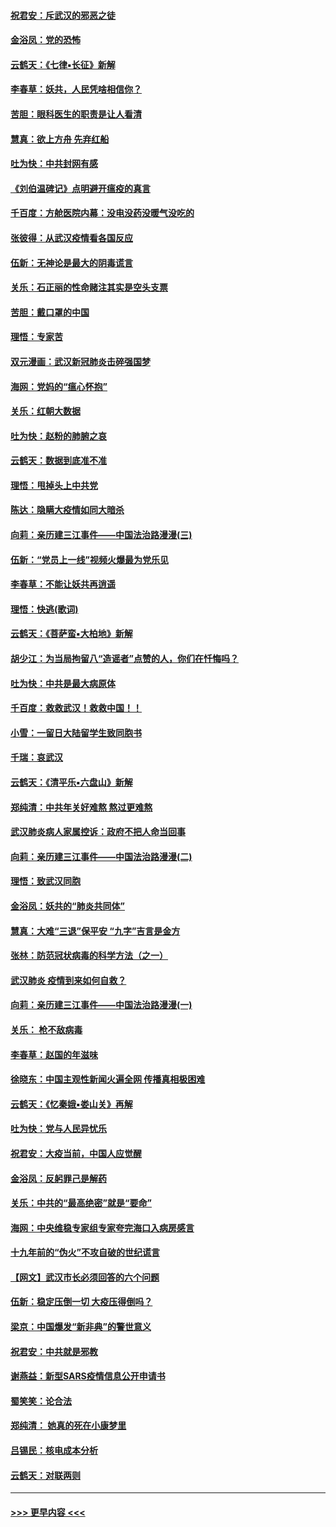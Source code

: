 #### [祝君安：斥武汉的邪恶之徒](../pages/nsc993/n11855861.md?t=02100055) 
#### [金浴凤：党的恐怖](../pages/nsc993/n11855849.md?t=02100055) 
#### [云鹤天：《七律▪长征》新解](../pages/nsc993/n11855479.md?t=02100055) 
#### [李春草：妖共，人民凭啥相信你？](../pages/nsc993/n11855196.md?t=02100055) 
#### [苦胆：眼科医生的职责是让人看清](../pages/nsc993/n11853840.md?t=02100055) 
#### [慧真：欲上方舟 先弃红船](../pages/nsc993/n11853483.md?t=02100055) 
#### [吐为快：中共封网有感](../pages/nsc993/n11852575.md?t=02100055) 
#### [《刘伯温碑记》点明避开瘟疫的真言](../pages/nsc993/n11852128.md?t=02100055) 
#### [千百度：方舱医院内幕：没电没药没暖气没吃的](../pages/nsc993/n11850211.md?t=02100055) 
#### [张彼得：从武汉疫情看各国反应](../pages/nsc993/n11850102.md?t=02100055) 
#### [伍新：无神论是最大的阴毒谎言](../pages/nsc993/n11846129.md?t=02100055) 
#### [关乐：石正丽的性命赌注其实是空头支票](../pages/nsc993/n11846109.md?t=02100055) 
#### [苦胆：戴口罩的中国](../pages/nsc993/n11845576.md?t=02100055) 
#### [理悟：专家苦](../pages/nsc993/n11845564.md?t=02100055) 
#### [双元漫画：武汉新冠肺炎击碎强国梦](../pages/nsc993/n11843320.md?t=02100055) 
#### [海网：党妈的“瘟心怀抱”](../pages/nsc993/n11840740.md?t=02100055) 
#### [关乐：红朝大数据](../pages/nsc993/n11840675.md?t=02100055) 
#### [吐为快：赵粉的肺腑之哀](../pages/nsc993/n11840618.md?t=02100055) 
#### [云鹤天：数据到底准不准](../pages/nsc993/n11840325.md?t=02100055) 
#### [理悟：甩掉头上中共党](../pages/nsc993/n11838826.md?t=02100055) 
#### [陈达：隐瞒大疫情如同大暗杀](../pages/nsc993/n11838771.md?t=02100055) 
#### [向莉：亲历建三江事件——中国法治路漫漫(三)](../pages/nsc993/n11831825.md?t=02100055) 
#### [伍新：“党员上一线”视频火爆最为党乐见](../pages/nsc993/n11838200.md?t=02100055) 
#### [李春草：不能让妖共再逍遥](../pages/nsc993/n11838102.md?t=02100055) 
#### [理悟：快逃(歌词)](../pages/nsc993/n11838083.md?t=02100055) 
#### [云鹤天：《菩萨蛮▪大柏地》新解](../pages/nsc993/n11838059.md?t=02100055) 
#### [胡少江：为当局拘留八“造谣者”点赞的人，你们在忏悔吗？](../pages/nsc993/n11836801.md?t=02100055) 
#### [吐为快：中共是最大病原体](../pages/nsc993/n11836748.md?t=02100055) 
#### [千百度：救救武汉！救救中国！！](../pages/nsc993/n11836145.md?t=02100055) 
#### [小雪：一留日大陆留学生致同胞书](../pages/nsc993/n11834624.md?t=02100055) 
#### [千瑞：哀武汉](../pages/nsc993/n11833647.md?t=02100055) 
#### [云鹤天：《清平乐▪六盘山》新解](../pages/nsc993/n11833611.md?t=02100055) 
#### [郑纯清：中共年关好难熬 熬过更难熬](../pages/nsc993/n11833489.md?t=02100055) 
#### [武汉肺炎病人家属控诉：政府不把人命当回事](../pages/nsc993/n11833205.md?t=02100055) 
#### [向莉：亲历建三江事件——中国法治路漫漫(二)](../pages/nsc993/n11829102.md?t=02100055) 
#### [理悟：致武汉同胞](../pages/nsc993/n11831522.md?t=02100055) 
#### [金浴凤：妖共的“肺炎共同体”](../pages/nsc993/n11829448.md?t=02100055) 
#### [慧真：大难“三退”保平安 “九字”吉言是金方](../pages/nsc993/n11829501.md?t=02100055) 
#### [张林：防范冠状病毒的科学方法（之一）](../pages/nsc993/n11828618.md?t=02100055) 
#### [武汉肺炎 疫情到来如何自救？](../pages/nsc993/n11827632.md?t=02100055) 
#### [向莉：亲历建三江事件——中国法治路漫漫(一)](../pages/nsc993/n11827190.md?t=02100055) 
#### [关乐： 枪不敌病毒](../pages/nsc993/n11826746.md?t=02100055) 
#### [李春草：赵国的年滋味](../pages/nsc993/n11826321.md?t=02100055) 
#### [徐晓东：中国主观性新闻火遍全网 传播真相极困难](../pages/nsc993/n11826508.md?t=02100055) 
#### [云鹤天：《忆秦娥▪娄山关》再解](../pages/nsc993/n11824682.md?t=02100055) 
#### [吐为快：党与人民异忧乐](../pages/nsc993/n11824660.md?t=02100055) 
#### [祝君安：大疫当前，中国人应觉醒](../pages/nsc993/n11821946.md?t=02100055) 
#### [金浴凤：反躬罪己是解药](../pages/nsc993/n11820280.md?t=02100055) 
#### [关乐：中共的“最高绝密”就是“要命”](../pages/nsc993/n11816946.md?t=02100055) 
#### [海网：中央维稳专家组专家夸完海口入病房感言](../pages/nsc993/n11815138.md?t=02100055) 
#### [十九年前的“伪火”不攻自破的世纪谎言](../pages/nsc993/n11813238.md?t=02100055) 
#### [【网文】武汉市长必须回答的六个问题](../pages/nsc993/n11813848.md?t=02100055) 
#### [伍新：稳定压倒一切 大疫压得倒吗？](../pages/nsc993/n11812634.md?t=02100055) 
#### [梁京：中国爆发“新非典”的警世意义](../pages/nsc993/n11812554.md?t=02100055) 
#### [祝君安：中共就是邪教](../pages/nsc993/n11812431.md?t=02100055) 
#### [谢燕益：新型SARS疫情信息公开申请书](../pages/nsc993/n11808840.md?t=02100055) 
#### [蜀笑笑：论合法](../pages/nsc993/n11808064.md?t=02100055) 
#### [郑纯清： 她真的死在小康梦里](../pages/nsc993/n11806623.md?t=02100055) 
#### [吕锡民：核电成本分析](../pages/nsc993/n11806284.md?t=02100055) 
#### [云鹤天：对联两则](../pages/nsc993/n11805957.md?t=02100055) 

----
#### [ >>> 更早内容 <<< ](../indexes/nsc993-earlier.md)
